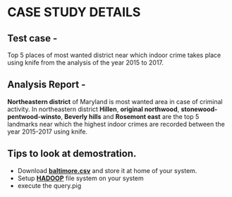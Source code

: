 # CASE STUDY DETAILS
## Test case -
Top 5 places of most wanted district near which indoor crime takes place using knife from the analysis of the year 2015 to 2017.

## Analysis Report -
<strong>Northeastern district</strong> of Maryland is most wanted area in case of criminal activity. In northeastern district <strong>Hillen</strong>, <strong>original northwood</strong>, <strong>stonewood-pentwood-winsto</strong>, <strong>Beverly hills</strong> and <strong>Rosemont east</strong> are the top 5 landmarks near which the highest indoor crimes are recorded between the year 2015-2017 using knife.

## Tips to look at demostration.
<ul>
<li>Download <strong><a href = "https://drive.google.com/file/d/1t5rmHwOHd4zCgtVE0WVeN-PWtkT2VSkx/view">baltimore.csv</a></strong> and store it at home of your system.</li>
<li>Setup <strong><a href = "https://www.guru99.com/how-to-install-hadoop.html">HADOOP</a></strong> file system on your system</li>
<li>execute the query.pig</li>
</ul>
